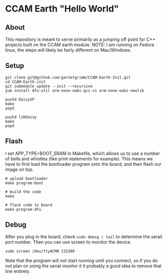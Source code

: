 # CCAM Earth "Hello World"

## About
This repository is meant to serve primarily as a jumping off point for C++ projects built on the CCAM earth module. NOTE: I am running on Fedora linux, the steps will likely be fairly different on Mac/Windows.

## Setup
```
git clone git@github.com:garnetgrimm/CCAM-Earth-Init.git
cd CCAM-Earth-init
git submodule update --init --recursive
yum install dfu-util arm-none-eabi-gcc-cs arm-none-eabi-newlib

pushd DaisySP
make
popd

pushd libDaisy
make
popd
```

## Flash
I set APP_TYPE=BOOT_SRAM in Makefile, which allows us to use a number of bells and whistles (like print statements for example). This means we have to first load the bootloader program onto the board, and then flash our image on top.
```
# upload bootloader
make program-boot

# build the code
make

# flash code to board
make program-dfu
```

## Debug
After you plug in the board, check `sudo dmesg | tail` to determine the serail port number. Then you can use screen to monitor the device.
```
sudo screen /dev/ttyACM0 115200
```
Note that the program will not start running until you connect, so if you do not plan on using the serial monitor it
it probably a good idea to remove that line entirely.

